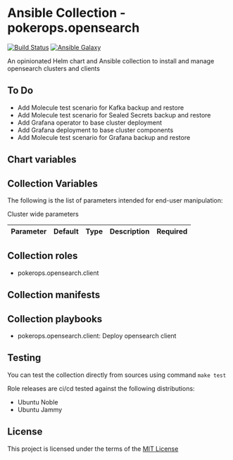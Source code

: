 # Ansible Collection - pokerops.opensearch

[![Build Status](https://github.com/pokerops/ansible-collection-opensearch/actions/workflows/molecule.yml/badge.svg)](https://github.com/pokerops/ansible-collection-opensearch/actions/wofklows/molecule.yml)
[![Ansible Galaxy](http://img.shields.io/badge/ansible--galaxy-pokerops.opensearch-blue.svg)](https://galaxy.ansible.com/ui/repo/published/pokerops/opensearch/)

An opinionated Helm chart and Ansible collection to install and manage opensearch clusters and clients

## To Do

- Add Molecule test scenario for Kafka backup and restore
- Add Molecule test scenario for Sealed Secrets backup and restore
- Add Grafana operator to base cluster deployment
- Add Grafana deployment to base cluster components
- Add Molecule test scenario for Grafana backup and restore

## Chart variables

## Collection Variables

The following is the list of parameters intended for end-user manipulation:

Cluster wide parameters

| Parameter | Default | Type | Description | Required |
| :-------- | ------: | :--- | :---------- | :------- |

## Collection roles

- pokerops.opensearch.client

## Collection manifests

## Collection playbooks

- pokerops.opensearch.client: Deploy opensearch client

## Testing

You can test the collection directly from sources using command `make test`

Role releases are ci/cd tested against the following distributions:

- Ubuntu Noble
- Ubuntu Jammy

## License

This project is licensed under the terms of the [MIT License](https://opensource.org/license/mit)
